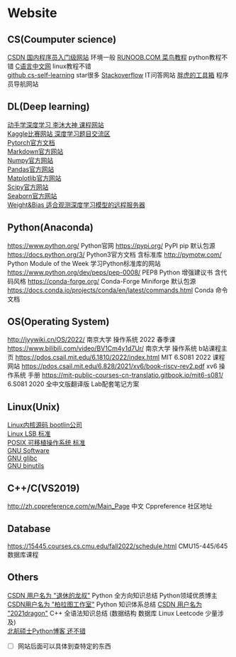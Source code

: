 # Website

## CS(Coumputer science)

[CSDN 国内程序员入门级网站](https://www.csdn.net/) 环境一般
[RUNOOB.COM 菜鸟教程](https://www.runoob.com/) python教程不错
[C语言中文网](http://c.biancheng.net/) linux教程不错  
[github cs-self-learning](https://github.com/pkuflyingpig/cs-self-learning/) star很多
[Stackoverflow](https://stackoverflow-clone.netlify.app/) IT问答网站
[胖虎的工具箱](https://www.955code.com/) 程序员导航网站  

## DL(Deep learning)

[动手学深度学习 李沐大神 课程网站](https://courses.d2l.ai/zh-v2/)  
[Kaggle比赛网站 深度学习题目交流区](https://www.kaggle.com/)  
[Pytorch官方文档](https://pytorch.org/docs/stable/index.html)  
[Markdown官方网站](https://www.markdownguide.org/)  
[Numpy官方网站](https://numpy.org/doc/stable/index.html)  
[Pandas官方网站](https://pandas.pydata.org/docs/index.html)  
[Matplotlib官方网站](https://matplotlib.org/stable/index.html)  
[Scipy官方网站](https://docs.scipy.org/doc/scipy/)  
[Seaborn官方网站](https://seaborn.pydata.org/index.html)  
[Weight&Bias 适合观测深度学习模型的远程服务器](https://wandb.ai/site)  

## Python(Anaconda)

<https://www.python.org/> Python官网
<https://pypi.org/> PyPI pip 默认包源
<https://docs.python.org/3/> Python3官方文档 含标准库
<http://pymotw.com/> Python Module of the Week 学习Python标准库的网站
<https://www.python.org/dev/peps/pep-0008/> PEP8 Python 增强建议书 含代码风格
<https://conda-forge.org/> Conda-Forge  Miniforge 默认包源
<https://docs.conda.io/projects/conda/en/latest/commands.html> Conda 命令文档  

## OS(Operating System)

<http://jyywiki.cn/OS/2022/> 南京大学 操作系统 2022 春季课
<https://www.bilibili.com/video/BV1Cm4y1d7Ur/> 南京大学 操作系统 b站课程主页
<https://pdos.csail.mit.edu/6.1810/2022/index.html> MIT 6.S081  2022 课程网站
<https://pdos.csail.mit.edu/6.828/2021/xv6/book-riscv-rev2.pdf> xv6 操作系统 手册
<https://mit-public-courses-cn-translatio.gitbook.io/mit6-s081/> 6.S081 2020 全中文版翻译版 Lab配套笔记方案

## Linux(Unix)

[Linux内核源码 bootlin公司](ttps://elixir.bootlin.com/linux/latest/source)  
[Linux LSB 标准](https://refspecs.linuxbase.org/)  
[POSIX 可移植操作系统 标准](https://pubs.opengroup.org/onlinepubs/9699919799/basedefs/contents.html)  
[GNU Software](https://www.gnu.org/software/software.en.html)  
[GNU glibc](https://www.gnu.org/software/libc/manual/html_node/index.html)  
[GNU binutils](https://www.gnu.org/software/binutils/)  

## C++/C(VS2019)

<http://zh.cppreference.com/w/Main_Page> 中文 Cppreference 社区地址

## Database

<https://15445.courses.cs.cmu.edu/fall2022/schedule.html> CMU15-445/645 数据库课程

## Others

[CSDN 用户名为 "退休的龙叔"](https://blog.csdn.net/zhiguigu/article/details/117924606) Python 全方向知识总结 Python领域优质博主  
[CSDN用户名为 "柏拉图工作室"](https://blog.csdn.net/weixin_47654912/article/details/111362057) Python 知识体系总结
[CSDN 用户名为 "2021dragon"](https://blog.csdn.net/chenlong_cxy/article/details/127166206) C++ 全语法知识总结 (数据结构 数据库 Linux Leetcode 少量涉及)  
[北航硕士Python博客 还不错](https://www.52txr.cn/)

- [ ] 网站后面可以具体到查特定的东西
